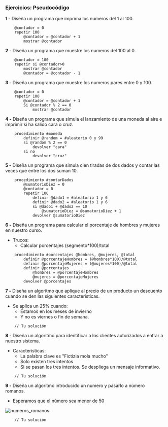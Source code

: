 ### Ejercicios: Pseudocódigo


**1 -** Diseña un programa que imprima los numeros del 1 al 100.
```
	@contador = 0
	repetir 100
		@contador = @contador + 1
		mostrar @contador
```

**2 -** Diseña un programa que muestre los numeros del 100 al 0.
```
	@contador = 100
	repetir si @contador>0
		mostrar @contador
		@contador = @contador - 1
```

**3 -** Diseña un programa que muestre los numeros pares entre 0 y 100.
```
	@contador = 0
	repetir 100
		@contador = @contador + 1
		Si @contador % 2 == 0
			mostrar @contador
```


**4 -** Diseña un programa que simula el lanzamiento de una moneda al aire e imprimir si ha salido cara o cruz.
```
	procedimiento #moneda
		definir @random = #aleatorio 0 y 99
		si @random % 2 == 0
			devolver "cara"
		si no 
			devolver "cruz"
```

**5 -** Diseña un programa que simula cien tiradas de dos dados y contar las veces que entre los dos suman 10.
```
	procedimiento #contarDados
		@sumatorioDiez = 0
		@contador = 0
		repetir 100
			definir @dado1 = #aleatorio 1 y 6
			definir @dado2 = #aleatorio 1 y 6
			si @dado1 + @dado2 == 10
				@sumatorioDiez = @sumatorioDiez + 1
			devolver @sumatorioDiez
```


**6 -** Diseña un programa para calcular el porcentaje de hombres y mujeres en nuestro curso.
- Trucos:
	- Calcular porcentajes (segmento*100)/total
```
	procedimiento #porcentajes @hombres, @mujeres, @total
		definir @porcentajeHombres = (@hombres*100)/@total
		definir @porcentajeMujeres = (@mujeres*100)/@total
		definir @porcentajes 
			@hombres = @porcentajeHombres
			@mujeres = @porcentajeMujeres
		devolver @porcentajes
```


**7 -** Diseña un algoritmo que aplique al precio de un producto un descuento cuando se den las siguientes caracteristicas.
- Se aplica un 25% cuando:
	- Estamos en los meses de invierno
	- Y no es viernes o fin de semana.
```
	// Tu solución
```

**8 -**  Diseña un algoritmo para identificar a los clientes autorizados a entrar a nuestro sistema.
- Características:
	- La palabra clave es "Fictizia mola mucho"
	- Solo existen tres intentos
	- Si se pasan los tres intentos. Se despliega un mensaje informativo.
```
	// Tu solución
```

**9 -** Diseña un algoritmo introducido un numero y pasarlo a número romanos.
- Esperamos que el número sea menor de 50

![numeros_romanos](https://4.bp.blogspot.com/-oR3XcstycfY/WclGA457UuI/AAAAAAAAD5c/thke5x9K534r28OBOR0eoQMXhXKrlQ4LwCLcBGAs/s1600/U1-Romanos2.jpg)

```
	// Tu solución
```

